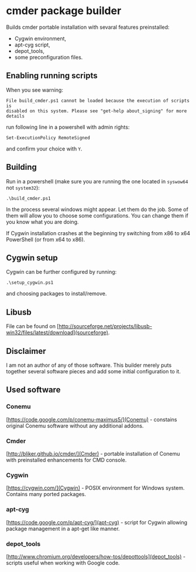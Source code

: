 cmder package builder
===

Builds cmder portable installation with sevaral features preinstalled:

 * Cygwin environment,
 * apt-cyg script,
 * depot_tools,
 * some preconfiguration files.

Enabling running scripts
---

When you see warning:

    File build_cmder.ps1 cannot be loaded because the execution of scripts is
    disabled on this system. Please see "get-help about_signing" for more
    details

run following line in a powershell with admin rights:

    Set-ExecutionPolicy RemoteSigned

and confirm your choice with `Y`.

Building
---

Run in a powershell (make sure you are running the one located in `syswow64` not
`system32`):

    .\build_cmder.ps1

In the process several windows might appear. Let them do the job. Some of them
will allow you to choose some configurations. You can change them if you know
what you are doing.

If Cygwin installation crashes at the beginning try switching from x86 to x64
PowerShell (or from x64 to x86).

Cygwin setup
---

Cygwin can be further configured by running:

    .\setup_cygwin.ps1

and choosing packages to install/remove.

Libusb
---

File can be found on [http://sourceforge.net/projects/libusb-win32/files/latest/download](sourceforge).

Disclaimer
---

I am not an author of any of those software. This builder merely puts together
several software pieces and add some initial configuration to it.

Used software
---

### Conemu

[https://code.google.com/p/conemu-maximus5/](Conemu) - constains original Conemu
software without any additional addons.

### Cmder

[http://bliker.github.io/cmder/](Cmder) - portable installation of
Conemu with preinstalled enhancements for CMD console.

### Cygwin

[https://cygwin.com/](Cygwin) - POSIX environment for Windows system. Contains
many ported packages.

### apt-cyg

[https://code.google.com/p/apt-cyg/](apt-cyg) - script for Cygwin allowing
package management in a apt-get like manner.

### depot_tools

[http://www.chromium.org/developers/how-tos/depottools](depot_tools) - scripts
useful when working with Google code.
